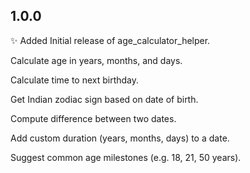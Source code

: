 ## 1.0.0

✨ Added
Initial release of age_calculator_helper.

Calculate age in years, months, and days.

Calculate time to next birthday.

Get Indian zodiac sign based on date of birth.

Compute difference between two dates.

Add custom duration (years, months, days) to a date.

Suggest common age milestones (e.g. 18, 21, 50 years).